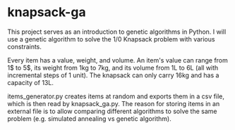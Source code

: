 # knapsack-ga
This project serves as an introduction to genetic algorithms in Python. I will use a genetic algorithm to solve the 1/0 Knapsack problem with various constraints.

Every item has a value, weight, and volume.
An item's value can range from 1$ to 5$, its weight from 1kg to 7kg, and its volume from 1L to 6L (all with incremental steps of 1 unit).
The knapsack can only carry 16kg and has a capacity of 13L.

items_generator.py creates items at random and exports them in a csv file, which is then read by knapsack_ga.py. The reason for storing items in an external file is to allow comparing different algorithms to solve the same problem (e.g. simulated annealing vs genetic algorithm).